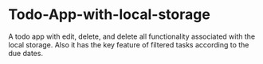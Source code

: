 # Todo-App-with-local-storage
A todo app with edit, delete, and delete all functionality associated with the local storage. Also it has the key feature of filtered tasks according to the due dates.
